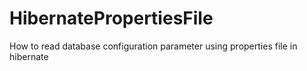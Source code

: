 # HibernatePropertiesFile

How to read database configuration parameter using properties file in hibernate

